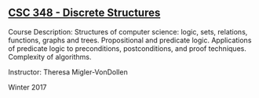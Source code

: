 [CSC 348 - Discrete Structures](https://jonscott20.github.io/cpe348)
---------------------------------

Course Description: Structures of computer science: logic, sets, relations, functions, graphs and trees. Propositional and predicate logic. Applications of predicate logic to preconditions, postconditions, and proof techniques. Complexity of algorithms.

Instructor: Theresa Migler-VonDollen

Winter 2017
